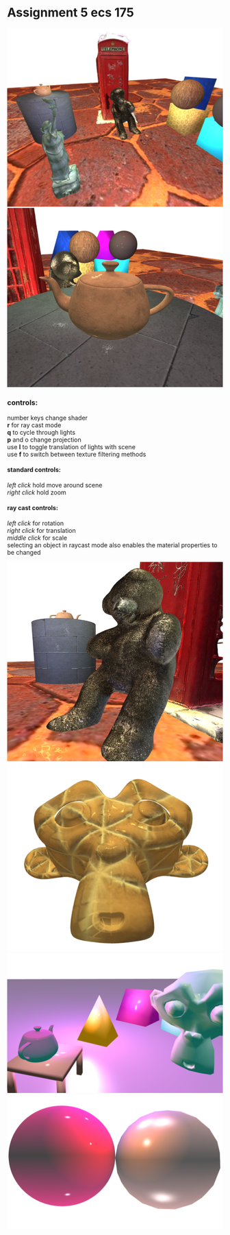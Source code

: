 # Assignment 5 ecs 175

![screenshot3!](./pictures/sc3.png)
![screenshot4!](./pictures/sc4.png)

### controls:

number keys change shader  
**r** for ray cast mode  
**q** to cycle through lights  
**p** and o change projection  
use **l** to toggle translation of lights with scene  
use **f** to switch between texture filtering methods  

#### standard controls:

_left click_ hold move around scene  
_right click_ hold zoom  

#### ray cast controls:

_left click_ for rotation  
_right click_ for translation  
_middle click_ for scale  
selecting an object in raycast mode also enables the material properties to be changed 

![screenshot5!](./pictures/sc5.png)
![screenshot6!](./pictures/sc6.png)
![screenshot1!](./pictures/sc1.png)
![screenshot2!](./pictures/sc2.png)